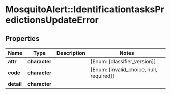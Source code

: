 # MosquitoAlert::IdentificationtasksPredictionsUpdateError


## Properties
Name | Type | Description | Notes
------------ | ------------- | ------------- | -------------
**attr** | **character** |  | [Enum: [classifier_version]] 
**code** | **character** |  | [Enum: [invalid_choice, null, required]] 
**detail** | **character** |  | 


